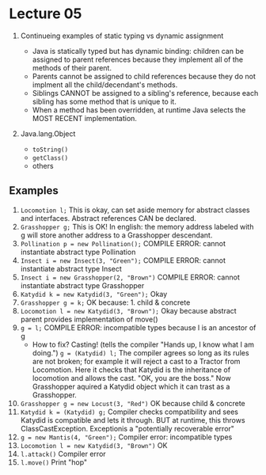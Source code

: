 # Lecture 05

1. Continueing examples of static typing vs dynamic assignment
   - Java is statically typed but has dynamic binding: children can be assigned
   to parent references because they implement all of the methods of their
   parent.
   - Parents cannot be assigned to child references because they do not implment
   all the child/decendant's methods.
   - Siblings CANNOT be assigned to a sibling's reference, because each sibling
   has some method that is unique to it.
   - When a method has been overridden, at runtime Java selects the MOST RECENT
   implementation.

2. Java.lang.Object
   - `toString()`
   - `getClass()`
   - others

## Examples
1. `Locomotion l;` This is  okay, can set aside memory for abstract classes and
interfaces. Abstract references CAN be declared.
2. `Grasshopper g;` This is OK! In english: the memory address labeled with g
will store another address to a Grasshopper descendant.
3. `Pollination p = new Pollination();` COMPILE ERROR: cannot instantiate
abstract type Pollination
4. `Insect i = new Insect(3, "Green");` COMPILE ERROR: cannot instantiate
abstract type Insect
5. `Insect i = new Grasshopper(2, "Brown")` COMPILE ERROR: cannot instantiate
abstract type Grasshopper
6. `Katydid k = new Katydid(3, "Green");` Okay
7. `Grasshopper g = k;` OK because: 1. child & concrete
8. `Locomotion l = new Katydid(3, "Brown");` Okay because abstract parent
provides implementation of move()
9. `g = l;` COMPILE ERROR: incompatible types because l is an ancestor of g
   - How to fix? Casting! (tells the compiler "Hands up, I know what I am
   doing.") `g = (Katydid) l;` The compiler agrees so long as its rules are not
   broken; for example it will reject a cast to a Tractor from Locomotion.
   Here it checks that Katydid is the inheritance of locomotion and allows the 
   cast. "OK, you are the boss." Now Grasshopper aquired a Katydid object which
   it can trast as a Grasshopper.
10. `Grasshopper g = new Locust(3, "Red")` OK because child & concrete
11. `Katydid k = (Katydid) g;` Compiler checks compatibility and sees Katydid
is compatible and lets it through. BUT at runtime, this throws
ClassCastException. Exceptionis a "potentially recoverable error"
12. `g = new Mantis(4, "Green");` Compiler error: incompatible types
13. `Locomotion l = new Katydid(3, "Brown")` OK
14. `l.attack()` Compiler error
15. `l.move()` Print "hop"
